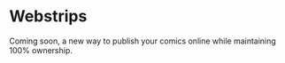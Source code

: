 # Webstrips

Coming soon, a new way to publish your comics online while maintaining 100% ownership.
